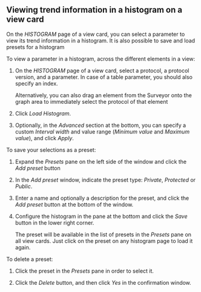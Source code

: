 ## Viewing trend information in a histogram on a view card

On the *HISTOGRAM* page of a view card, you can select a parameter to view its trend information in a histogram. It is also possible to save and load presets for a histogram

To view a parameter in a histogram, across the different elements in a view:

1. On the *HISTOGRAM* page of a view card, select a protocol, a protocol version, and a parameter. In case of a table parameter, you should also specify an index.

    Alternatively, you can also drag an element from the Surveyor onto the graph area to immediately select the protocol of that element

2. Click *Load Histogram*.

3. Optionally, in the *Advanced* section at the bottom, you can specify a custom *Interval width* and value range (*Minimum value* and *Maximum value*), and click *Apply*.

To save your selections as a preset:

1. Expand the *Presets* pane on the left side of the window and click the *Add preset* button

2. In the *Add preset* window, indicate the preset type: *Private*, *Protected* or *Public*.

3. Enter a name and optionally a description for the preset, and click the *Add preset* button at the bottom of the window.

4. Configure the histogram in the pane at the bottom and click the *Save* button in the lower right corner.

    The preset will be available in the list of presets in the *Presets* pane on all view cards. Just click on the preset on any histogram page to load it again.

To delete a preset:

1. Click the preset in the *Presets* pane in order to select it.

2. Click the *Delete* button, and then click *Yes* in the confirmation window.
